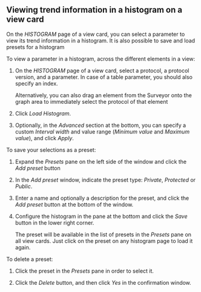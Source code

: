 ## Viewing trend information in a histogram on a view card

On the *HISTOGRAM* page of a view card, you can select a parameter to view its trend information in a histogram. It is also possible to save and load presets for a histogram

To view a parameter in a histogram, across the different elements in a view:

1. On the *HISTOGRAM* page of a view card, select a protocol, a protocol version, and a parameter. In case of a table parameter, you should also specify an index.

    Alternatively, you can also drag an element from the Surveyor onto the graph area to immediately select the protocol of that element

2. Click *Load Histogram*.

3. Optionally, in the *Advanced* section at the bottom, you can specify a custom *Interval width* and value range (*Minimum value* and *Maximum value*), and click *Apply*.

To save your selections as a preset:

1. Expand the *Presets* pane on the left side of the window and click the *Add preset* button

2. In the *Add preset* window, indicate the preset type: *Private*, *Protected* or *Public*.

3. Enter a name and optionally a description for the preset, and click the *Add preset* button at the bottom of the window.

4. Configure the histogram in the pane at the bottom and click the *Save* button in the lower right corner.

    The preset will be available in the list of presets in the *Presets* pane on all view cards. Just click on the preset on any histogram page to load it again.

To delete a preset:

1. Click the preset in the *Presets* pane in order to select it.

2. Click the *Delete* button, and then click *Yes* in the confirmation window.
